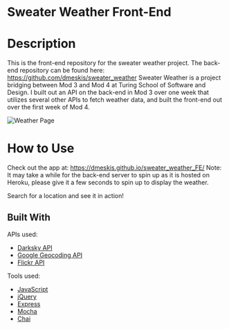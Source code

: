 # Sweater Weather Front-End

# Description
This is the front-end repository for the sweater weather project. The back-end repository can be found here: https://github.com/dmeskis/sweater_weather
Sweater Weather is a project bridging between Mod 3 and Mod 4 at Turing School of Software and Design. I built out an API on the back-end in Mod 3 over one week that utilizes several other APIs to fetch weather data, and built the front-end out over the first week of Mod 4.

![Weather Page](https://i.imgur.com/XzqLmjp.jpg)

# How to Use
Check out the app at: https://dmeskis.github.io/sweater_weather_FE/
Note: It may take a while for the back-end server to spin up as it is hosted on Heroku, please give it a few seconds to spin up to display the weather.

Search for a location and see it in action!

## Built With

APIs used: 
* [Darksky API](https://darksky.net/dev)
* [Google Geocoding API](https://developers.google.com/maps/documentation/geocoding/start)
* [Flickr API](https://www.flickr.com/services/api/)

Tools used:

* [JavaScript](https://www.javascript.com/)
* [jQuery](https://jquery.com/)
* [Express](https://expressjs.com/)
* [Mocha](https://mochajs.org/)
* [Chai](https://chaijs.com/)

